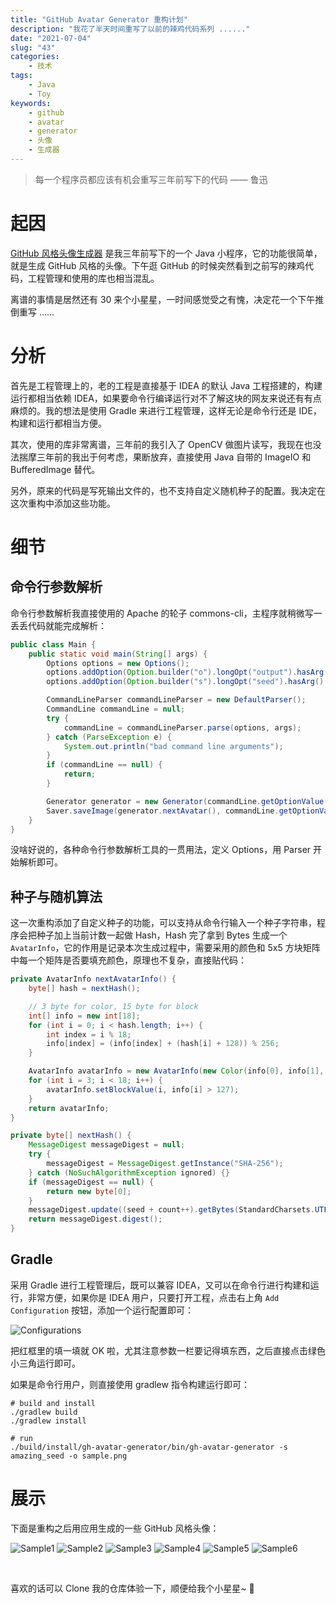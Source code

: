 ```yaml
---
title: "GitHub Avatar Generator 重构计划"
description: "我花了半天时间重写了以前的辣鸡代码系列 ......"
date: "2021-07-04"
slug: "43"
categories:
    - 技术
tags:
    - Java
    - Toy
keywords:
    - github
    - avatar
    - generator
    - 头像
    - 生成器
---
```


> 每一个程序员都应该有机会重写三年前写下的代码 —— 鲁迅

# 起因

[GitHub 风格头像生成器](https://github.com/FlyAndNotDown/github-avatar-generator) 是我三年前写下的一个 Java 小程序，它的功能很简单，就是生成 GitHub 风格的头像。下午逛 GitHub 的时候突然看到之前写的辣鸡代码，工程管理和使用的库也相当混乱。

离谱的事情是居然还有 30 来个小星星，一时间感觉受之有愧，决定花一个下午推倒重写 ......

# 分析

首先是工程管理上的，老的工程是直接基于 IDEA 的默认 Java 工程搭建的，构建运行都相当依赖 IDEA，如果要命令行编译运行对不了解这块的网友来说还有有点麻烦的。我的想法是使用 Gradle 来进行工程管理，这样无论是命令行还是 IDE，构建和运行都相当方便。

其次，使用的库非常离谱，三年前的我引入了 OpenCV 做图片读写，我现在也没法揣摩三年前的我出于何考虑，果断放弃，直接使用 Java 自带的 ImageIO 和 BufferedImage 替代。

另外，原来的代码是写死输出文件的，也不支持自定义随机种子的配置。我决定在这次重构中添加这些功能。

# 细节
## 命令行参数解析

命令行参数解析我直接使用的 Apache 的轮子 commons-cli，主程序就稍微写一丢丢代码就能完成解析：

```java
public class Main {
    public static void main(String[] args) {
        Options options = new Options();
        options.addOption(Option.builder("o").longOpt("output").hasArg().required().type(String.class).desc("output file").build());
        options.addOption(Option.builder("s").longOpt("seed").hasArg().required().type(String.class).desc("seed string").build());

        CommandLineParser commandLineParser = new DefaultParser();
        CommandLine commandLine = null;
        try {
            commandLine = commandLineParser.parse(options, args);
        } catch (ParseException e) {
            System.out.println("bad command line arguments");
        }
        if (commandLine == null) {
            return;
        }

        Generator generator = new Generator(commandLine.getOptionValue("s"));
        Saver.saveImage(generator.nextAvatar(), commandLine.getOptionValue("o"));
    }
}
```

没啥好说的，各种命令行参数解析工具的一贯用法，定义 Options，用 Parser 开始解析即可。

## 种子与随机算法

这一次重构添加了自定义种子的功能，可以支持从命令行输入一个种子字符串，程序会把种子加上当前计数一起做 Hash，Hash 完了拿到 Bytes 生成一个 `AvatarInfo`，它的作用是记录本次生成过程中，需要采用的颜色和 5x5 方块矩阵中每一个矩阵是否要填充颜色，原理也不复杂，直接贴代码：

```java
private AvatarInfo nextAvatarInfo() {
    byte[] hash = nextHash();

    // 3 byte for color, 15 byte for block
    int[] info = new int[18];
    for (int i = 0; i < hash.length; i++) {
        int index = i % 18;
        info[index] = (info[index] + (hash[i] + 128)) % 256;
    }

    AvatarInfo avatarInfo = new AvatarInfo(new Color(info[0], info[1], info[2]));
    for (int i = 3; i < 18; i++) {
        avatarInfo.setBlockValue(i, info[i] > 127);
    }
    return avatarInfo;
}

private byte[] nextHash() {
    MessageDigest messageDigest = null;
    try {
        messageDigest = MessageDigest.getInstance("SHA-256");
    } catch (NoSuchAlgorithmException ignored) {}
    if (messageDigest == null) {
        return new byte[0];
    }
    messageDigest.update((seed + count++).getBytes(StandardCharsets.UTF_8));
    return messageDigest.digest();
}
```

## Gradle

采用 Gradle 进行工程管理后，既可以兼容 IDEA，又可以在命令行进行构建和运行，非常方便，如果你是 IDEA 用户，只要打开工程，点击右上角 `Add Configuration` 按钮，添加一个运行配置即可：

![Configurations](1.png)

把红框里的填一填就 OK 啦，尤其注意参数一栏要记得填东西，之后直接点击绿色小三角运行即可。

如果是命令行用户，则直接使用 gradlew 指令构建运行即可：

```shell
# build and install
./gradlew build
./gradlew install

# run
./build/install/gh-avatar-generator/bin/gh-avatar-generator -s amazing_seed -o sample.png
```

# 展示

下面是重构之后用应用生成的一些 GitHub 风格头像：

![Sample1](2.png) ![Sample2](3.png) ![Sample3](4.png)
![Sample4](5.png) ![Sample5](6.png) ![Sample6](7.png)

<br/>

喜欢的话可以 Clone 我的仓库体验一下，顺便给我个小星星~ 🤣
